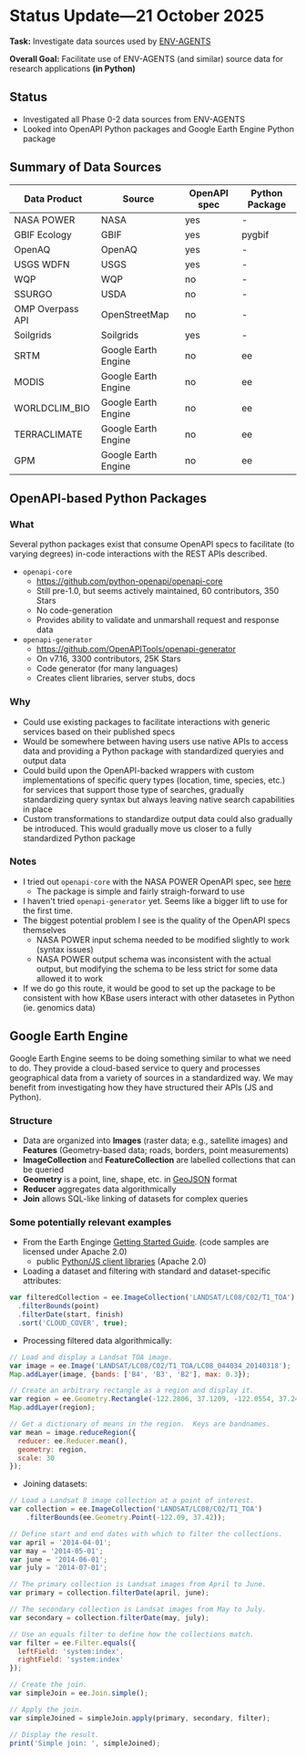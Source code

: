 # Status Update&mdash;21 October 2025

__Task:__ Investigate data sources used by  [ENV-AGENTS](https://github.com/aparkin/env-agents/tree/main)

__Overall Goal:__ Facilitate use of ENV-AGENTS (and similar) source data for research applications __(in Python)__

## Status

- Investigated all Phase 0-2 data sources from ENV-AGENTS
- Looked into OpenAPI Python packages and Google Earth Engine Python package

## Summary of Data Sources

| Data Product     | Source              | OpenAPI spec | Python Package |
|------------------|---------------------|--------------|----------------|
| NASA POWER       | NASA                | yes          | -              |
| GBIF Ecology     | GBIF                | yes          | pygbif         |
| OpenAQ           | OpenAQ              | yes          | -              |
| USGS WDFN        | USGS                | yes          | -              |
| WQP              | WQP                 | no           | -              |
| SSURGO           | USDA                | no           | -              |
| OMP Overpass API | OpenStreetMap       | no           | -              |
| Soilgrids        | Soilgrids           | yes          | -              |
| SRTM             | Google Earth Engine | no           | ee             |
| MODIS            | Google Earth Engine | no           | ee             |
| WORLDCLIM_BIO    | Google Earth Engine | no           | ee             |
| TERRACLIMATE     | Google Earth Engine | no           | ee             |
| GPM              | Google Earth Engine | no           | ee             |



## OpenAPI-based Python Packages

### What
Several python packages exist that consume OpenAPI specs to facilitate (to varying degrees)
in-code interactions with the REST APIs described.

- `openapi-core`
  - https://github.com/python-openapi/openapi-core
  - Still pre-1.0, but seems actively maintained, 60 contributors, 350 Stars
  - No code-generation
  - Provides ability to validate and unmarshall request and response data
- `openapi-generator`
  - https://github.com/OpenAPITools/openapi-generator
  - On v7.16, 3300 contributors, 25K Stars
  - Code generator (for many languages)
  - Creates client libraries, server stubs, docs

### Why
- Could use existing packages to facilitate interactions with generic services based on their published specs
- Would be somewhere between having users use native APIs to access data and providing a Python package with standardized queryies and output data
- Could build upon the OpenAPI-backed wrappers with custom implementations of specific query types (location, time, species, etc.) for services that support those type of searches, gradually standardizing query syntax but always leaving native search capabilities in place
- Custom transformations to standardize output data could also gradually be introduced. This would gradually move us closer to a fully standardized Python package

### Notes
- I tried out `openapi-core` with the NASA POWER OpenAPI spec, see [here](https://github.com/cohere-llc/data-agents/blob/f842d148667db6befadee680238635e12144d62f/tests/adapters/test_openapi_adapter.py#L53-L88)
  - The package is simple and fairly straigh-forward to use
- I haven't tried `openapi-generator` yet. Seems like a bigger lift to use for the first time.
- The biggest potential problem I see is the quality of the OpenAPI specs themselves
  - NASA POWER input schema needed to be modified slightly to work (syntax issues)
  - NASA POWER output schema was inconsistent with the actual output, but modifying the schema to be less strict for some data allowed it to work
- If we do go this route, it would be good to set up the package to be consistent with how KBase users interact with other datasetes in Python (ie. genomics data)

## Google Earth Engine

Google Earth Engine seems to be doing something similar to what we need to do. They provide a cloud-based service to query and processes geographical data from a variety of sources in a standardized way. We may benefit from investigating how they have structured their APIs (JS and Python).

### Structure

- Data are organized into __Images__ (raster data; e.g., satellite images) and __Features__ (Geometry-based data; roads, borders, point measurements)
- __ImageCollection__ and __FeatureCollection__ are labelled collections that can be queried
- __Geometry__ is a point, line, shape, etc. in [GeoJSON](https://datatracker.ietf.org/doc/html/rfc7946#autoid-1) format
- __Reducer__ aggregates data algorithmically
- __Join__ allows SQL-like linking of datasets for complex queries

### Some potentially relevant examples
- From the Earth Enginge [Getting Started Guide](https://developers.google.com/earth-engine/guides/getstarted). (code samples are licensed under Apache 2.0)
  - public [Python/JS client libraries](https://github.com/google/earthengine-api) (Apache 2.0)
- Loading a dataset and filtering with standard and dataset-specific attributes:
```js
var filteredCollection = ee.ImageCollection('LANDSAT/LC08/C02/T1_TOA')
  .filterBounds(point)
  .filterDate(start, finish)
  .sort('CLOUD_COVER', true);
```
- Processing filtered data algorithmically:
```js
// Load and display a Landsat TOA image.
var image = ee.Image('LANDSAT/LC08/C02/T1_TOA/LC08_044034_20140318');
Map.addLayer(image, {bands: ['B4', 'B3', 'B2'], max: 0.3});

// Create an arbitrary rectangle as a region and display it.
var region = ee.Geometry.Rectangle(-122.2806, 37.1209, -122.0554, 37.2413);
Map.addLayer(region);

// Get a dictionary of means in the region.  Keys are bandnames.
var mean = image.reduceRegion({
  reducer: ee.Reducer.mean(),
  geometry: region,
  scale: 30
});
```
- Joining datasets:
```js
// Load a Landsat 8 image collection at a point of interest.
var collection = ee.ImageCollection('LANDSAT/LC08/C02/T1_TOA')
    .filterBounds(ee.Geometry.Point(-122.09, 37.42));

// Define start and end dates with which to filter the collections.
var april = '2014-04-01';
var may = '2014-05-01';
var june = '2014-06-01';
var july = '2014-07-01';

// The primary collection is Landsat images from April to June.
var primary = collection.filterDate(april, june);

// The secondary collection is Landsat images from May to July.
var secondary = collection.filterDate(may, july);

// Use an equals filter to define how the collections match.
var filter = ee.Filter.equals({
  leftField: 'system:index',
  rightField: 'system:index'
});

// Create the join.
var simpleJoin = ee.Join.simple();

// Apply the join.
var simpleJoined = simpleJoin.apply(primary, secondary, filter);

// Display the result.
print('Simple join: ', simpleJoined);
```

